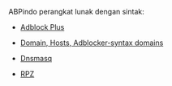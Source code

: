 ABPindo perangkat lunak dengan sintak: 

- [Adblock Plus](https://help.eyeo.com/en/adblockplus/how-to-write-filters)

- [Domain, Hosts, Adblocker-syntax domains](https://kb.adguard.com/en/general/dns-filtering-syntax)

- [Dnsmasq](https://github.com/imp/dnsmasq/blob/master/dnsmasq.conf.example)

- [RPZ](https://www.isc.org/docs/BIND_RPZ.pdf) 
